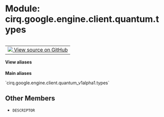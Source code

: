 <div itemscope itemtype="http://developers.google.com/ReferenceObject">
<meta itemprop="name" content="cirq.google.engine.client.quantum.types" />
<meta itemprop="path" content="Stable" />
<meta itemprop="property" content="DESCRIPTOR"/>
</div>

# Module: cirq.google.engine.client.quantum.types

<!-- Insert buttons and diff -->

<table class="tfo-notebook-buttons tfo-api" align="left">

<td>
  <a target="_blank" href="https://github.com/quantumlib/cirq/tree/master/cirq/google/engine/client/quantum_v1alpha1/types/__init__.py">
    <img src="https://www.tensorflow.org/images/GitHub-Mark-32px.png" />
    View source on GitHub
  </a>
</td>
</table>





<section class="expandable">
  <h4 class="showalways">View aliases</h4>
  <p>
<b>Main aliases</b>
<p>`cirq.google.engine.client.quantum_v1alpha1.types`</p>
</p>
</section>



## Other Members

* `DESCRIPTOR` <a id="DESCRIPTOR"></a>
